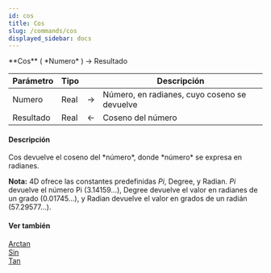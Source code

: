 ```yaml
---
id: cos
title: Cos
slug: /commands/cos
displayed_sidebar: docs
---
```


<!--REF #_command_.Cos.Syntax-->**Cos** ( *Numero* ) -> Resultado<!-- END REF-->
<!--REF #_command_.Cos.Params-->
| Parámetro | Tipo |  | Descripción |
| --- | --- | --- | --- |
| Numero | Real | &rarr; | Número, en radianes, cuyo coseno se devuelve |
| Resultado | Real | &larr; | Coseno del número |

<!-- END REF-->

#### Descripción 

<!--REF #_command_.Cos.Summary-->Cos devuelve el coseno del *número*, donde *número* se expresa en radianes.<!-- END REF-->

**Nota:** 4D ofrece las constantes predefinidas *Pi*, Degree, y Radian. *Pi* devuelve el número Pi (3.14159...), Degree devuelve el valor en radianes de un grado (0.01745...), y Radian devuelve el valor en grados de un radián (57.29577...).

#### Ver también 

[Arctan](arctan.md)  
[Sin](sin.md)  
[Tan](tan.md)  
